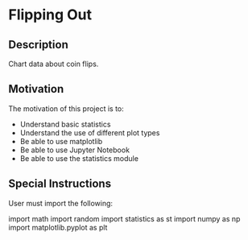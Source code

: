 # Flipping Out

## Description

Chart data about coin flips.

## Motivation

The motivation of this project is to:

- Understand basic statistics
- Understand the use of different plot types
- Be able to use matplotlib
- Be able to use Jupyter Notebook
- Be able to use the statistics module

## Special Instructions

User must import the following:

import math
import random
import statistics as st
import numpy as np
import matplotlib.pyplot as plt
